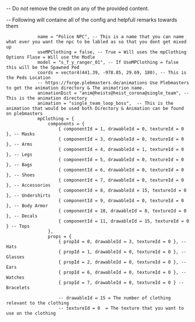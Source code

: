 -- Do not remove the credit on any of the provided content. 

-- Following will containe all of the config and helpfull remarks towards them

                name = "Police NPC", -- This is a name that you can name what ever you want the npc to be labled as so that you dont get mixed up
                useMPClothing = false, -- True = Will uses the mpClothing Options Flase = Will use the Modle
                model = "s_f_y_ranger_01", -- If UseMPClothing = false this will be the Spawned Ped
                coords = vector4(441.39, -978.85, 29.69, 180), -- This is the Peds Location
                -- https://forge.plebmasters.de/animations Use Plebmasters to get the animation directory & The animatrion name. 
                animationDict = "anim@heists@heist_corona@single_team", -- This is the animation directory
                animation = "single_team_loop_boss",  -- This is the animation that would be used both Directory & Animation can be found on plebmasters
                mpClothing = {
                    components = {
                        { componentId = 1, drawableId = 0, textureId = 0 }, -- Masks
                        { componentId = 3, drawableId = 0, textureId = 0 }, -- Arms
                        { componentId = 4, drawableId = 1, textureId = 0 }, -- Legs
                        { componentId = 5, drawableId = 0, textureId = 0 }, -- Bags
                        { componentId = 6, drawableId = 0, textureId = 0 }, -- Shoes
                        { componentId = 7, drawableId = 0, textureId = 0 }, -- Accessories
                        { componentId = 8, drawableId = 15, textureId = 0 }, -- Undershirts
                        { componentId = 9, drawableId = 0, textureId = 0 }, -- Body Armor
                        { componentId = 10, drawableId = 0, textureId = 0 }, -- Decals
                        { componentId = 11, drawableId = 15, textureId = 0 } -- Tops
                    },
                    props = {
                        { propId = 0, drawableId = 3, textureId = 0 }, -- Hats
                        { propId = 1, drawableId = 0, textureId = 0 }, -- Glasses
                        { propId = 2, drawableId = 0, textureId = 0 }, -- Ears
                        { propId = 6, drawableId = 0, textureId = 0 }, -- Watches
                        { propId = 7, drawableId = 0, textureId = 0 } -- Bracelets

                        -- drawableId = 15 = The number of clothing relevant to the clothing
                        -- textureId = 0  = The texture that you want to use on the clothing
